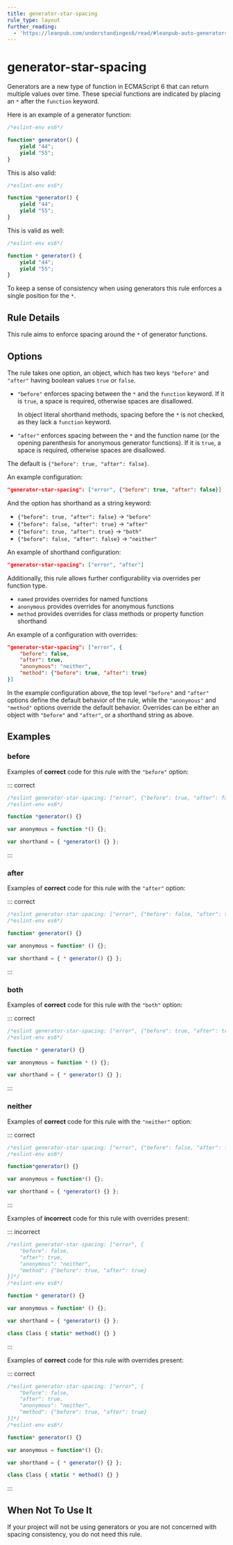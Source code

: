 ```yaml
---
title: generator-star-spacing
rule_type: layout
further_reading:
  - 'https://leanpub.com/understandinges6/read/#leanpub-auto-generators'
---
```


# generator-star-spacing

Generators are a new type of function in ECMAScript 6 that can return multiple values over time.
These special functions are indicated by placing an `*` after the `function` keyword.

Here is an example of a generator function:

```js
/*eslint-env es6*/

function* generator() {
    yield "44";
    yield "55";
}
```

This is also valid:

```js
/*eslint-env es6*/

function *generator() {
    yield "44";
    yield "55";
}
```

This is valid as well:

```js
/*eslint-env es6*/

function * generator() {
    yield "44";
    yield "55";
}
```

To keep a sense of consistency when using generators this rule enforces a single position for the `*`.

## Rule Details

This rule aims to enforce spacing around the `*` of generator functions.

## Options

The rule takes one option, an object, which has two keys `"before"` and `"after"` having boolean values `true` or `false`.

- `"before"` enforces spacing between the `*` and the `function` keyword.
  If it is `true`, a space is required, otherwise spaces are disallowed.

  In object literal shorthand methods, spacing before the `*` is not checked, as they lack a `function` keyword.

- `"after"` enforces spacing between the `*` and the function name (or the opening parenthesis for anonymous generator functions).
  If it is `true`, a space is required, otherwise spaces are disallowed.

The default is `{"before": true, "after": false}`.

An example configuration:

```json
"generator-star-spacing": ["error", {"before": true, "after": false}]
```

And the option has shorthand as a string keyword:

- `{"before": true, "after": false}` → `"before"`
- `{"before": false, "after": true}` → `"after"`
- `{"before": true, "after": true}` → `"both"`
- `{"before": false, "after": false}` → `"neither"`

An example of shorthand configuration:

```json
"generator-star-spacing": ["error", "after"]
```

Additionally, this rule allows further configurability via overrides per function type.

- `named` provides overrides for named functions
- `anonymous` provides overrides for anonymous functions
- `method` provides overrides for class methods or property function shorthand

An example of a configuration with overrides:

```json
"generator-star-spacing": ["error", {
    "before": false,
    "after": true,
    "anonymous": "neither",
    "method": {"before": true, "after": true}
}]
```

In the example configuration above, the top level `"before"` and `"after"` options define the default behavior of
the rule, while the `"anonymous"` and `"method"` options override the default behavior.
Overrides can be either an object with `"before"` and `"after"`, or a shorthand string as above.

## Examples

### before

Examples of **correct** code for this rule with the `"before"` option:

::: correct

```js
/*eslint generator-star-spacing: ["error", {"before": true, "after": false}]*/
/*eslint-env es6*/

function *generator() {}

var anonymous = function *() {};

var shorthand = { *generator() {} };
```

:::

### after

Examples of **correct** code for this rule with the `"after"` option:

::: correct

```js
/*eslint generator-star-spacing: ["error", {"before": false, "after": true}]*/
/*eslint-env es6*/

function* generator() {}

var anonymous = function* () {};

var shorthand = { * generator() {} };
```

:::

### both

Examples of **correct** code for this rule with the `"both"` option:

::: correct

```js
/*eslint generator-star-spacing: ["error", {"before": true, "after": true}]*/
/*eslint-env es6*/

function * generator() {}

var anonymous = function * () {};

var shorthand = { * generator() {} };
```

:::

### neither

Examples of **correct** code for this rule with the `"neither"` option:

::: correct

```js
/*eslint generator-star-spacing: ["error", {"before": false, "after": false}]*/
/*eslint-env es6*/

function*generator() {}

var anonymous = function*() {};

var shorthand = { *generator() {} };
```

:::

Examples of **incorrect** code for this rule with overrides present:

::: incorrect

```js
/*eslint generator-star-spacing: ["error", {
    "before": false,
    "after": true,
    "anonymous": "neither",
    "method": {"before": true, "after": true}
}]*/
/*eslint-env es6*/

function * generator() {}

var anonymous = function* () {};

var shorthand = { *generator() {} };

class Class { static* method() {} }
```

:::

Examples of **correct** code for this rule with overrides present:

::: correct

```js
/*eslint generator-star-spacing: ["error", {
    "before": false,
    "after": true,
    "anonymous": "neither",
    "method": {"before": true, "after": true}
}]*/
/*eslint-env es6*/

function* generator() {}

var anonymous = function*() {};

var shorthand = { * generator() {} };

class Class { static * method() {} }
```

:::

## When Not To Use It

If your project will not be using generators or you are not concerned with spacing consistency, you do not need this rule.
